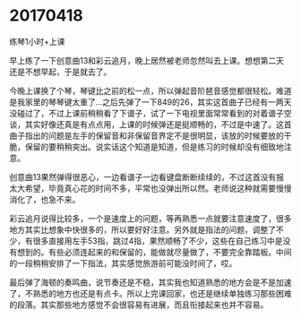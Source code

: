 # 20170418

练琴1小时+上课

早上练了一下创意曲13和彩云追月，晚上居然被老师忽然叫去上课。想想第二天还是不想早起，于是就去了。

今晚上课换了个琴，琴键比之前的松一点，所以弹起音阶琶音感觉都很轻松。难道是我家里的琴琴键太重了...之后先弹了一下849的26，其实这首曲子已经有一两天没碰过了，不过上课前稍稍看了下谱子，试了一下电视里面常常看到的对着谱子空谈，其实好像还真是有点点用，上课的时候弹还是挺顺畅的，不过是中速了。这首曲子指出的问题是左手的保留音和非保留音界定不是很明显，该放的时候要放的干脆，保留的要稍稍突出。说实话这个知道是知道，但是练习的时候却没有细致地注意。

创意曲13果然弹得很恶心，一边看谱子一边看键盘断断续续的，不过这首没有报太大希望，毕竟真心花的时间不多，平常也没弹出所以然。老师说这种就需要慢慢消化了，也急不来。

彩云追月说得比较多，一个是速度上的问题，等再熟悉一点就要注意速度了，很多地方其实比想象中快很多的，所以要好好注意。另外就是指法的问题，调整了不少，有很多直接用左手53指，跳过4指，果然顺畅了不少，这些在自己练习中是没有想到的。有些必须连起来的和保留的，能做就尽量做了，不要完全靠踏板。中间的一段稍稍安排了一下指法，其实感觉旅游前可能没时间了，哎。

最后弹了海顿的奏鸣曲，说节奏还是不稳，其实我也知道熟悉的地方会是不是加速了，不熟悉的地方也还是有点卡。所以上完课回家，也还是继续单独练习那些困难的段落。其实那些地方感觉不会很容易有进展，而且衔接起来也并不容易。
